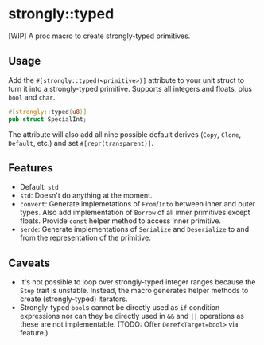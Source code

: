 # strongly::typed

[WIP] A proc macro to create strongly-typed primitives.

## Usage

Add the `#[strongly::typed(<primitive>)]` attribute to your unit struct to turn
it into a strongly-typed primitive. Supports all integers and floats, plus
`bool` and `char`.

```rust
#[strongly::typed(u8)]
pub struct SpecialInt;
```

The attribute will also add all nine possible default derives (`Copy`, `Clone`,
`Default`, etc.) and set `#[repr(transparent)]`.

## Features

* Default: `std`
* `std`: Doesn't do anything at the moment.
* `convert`: Generate implemetations of `From`/`Into` between inner and outer
  types. Also add implementation of `Borrow` of all inner primitives except
  floats. Provide `const` helper method to access inner primitive.
* `serde`: Generate implementations of `Serialize` and `Deserialize` to and from
  the representation of the primitive.

## Caveats

* It's not possible to loop over strongly-typed integer ranges because the
  `Step` trait is unstable. Instead, the macro generates helper methods to
  create (strongly-typed) iterators.
* Strongly-typed `bool`s cannot be directly used as `if` condition expressions
  nor can they be directly used in `&&` and `||` operations as these are not
  implementable. (TODO: Offer `Deref<Target=bool>` via feature.)
